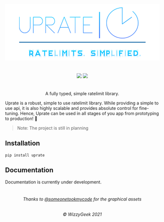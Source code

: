 <div align="center">
    <img src="https://github.com/WizzyGeek/WizzyGeek/raw/main/assets/uprate/uprate_logo_rev2.png">
    <h1></h1>
    <img src="https://forthebadge.com/images/badges/made-with-python.svg">
    <img src="https://forthebadge.com/images/badges/built-with-love.svg">
    <h1></h1>
</div>

<p align="center">
A fully typed, simple ratelimit library.
</p>

Uprate is a robust, simple to use ratelimit library.
While providing a simple to use api, it is also highly scalable
and provides absolute control for fine-tuning. Hence, Uprate
can be used in all stages of you app from prototyping to production! 🚀

> Note: The project is still in planning


## Installation

```
pip install uprate
```

## Documentation

Documentation is currently under development.

<div align="center">
    <h1></h1>
    <h6>Thanks to <a href="https://github.com/someonetookmycode">@someonetookmycode</a> for the graphical assets</h6>
    <h6>© WizzyGeek 2021</h6>
</div>
